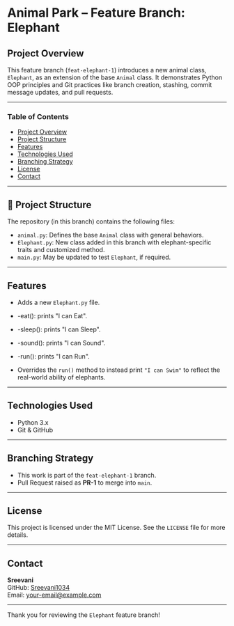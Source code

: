 #  Animal Park – Feature Branch: Elephant

##  Project Overview

This feature branch (`feat-elephant-1`) introduces a new animal class, `Elephant`, as an extension of the base `Animal` class. It demonstrates Python OOP principles and Git practices like branch creation, stashing, commit message updates, and pull requests.

---

###  Table of Contents

- [ Project Overview](#-project-overview)
- [ Project Structure](#-project-structure)
- [ Features](#-features)
- [ Technologies Used](#-technologies-used)
- [ Branching Strategy](#-branching-strategy)
- [ License](#-license)
- [ Contact](#-contact)

---

## 📁 Project Structure

The repository (in this branch) contains the following files:

- `animal.py`: Defines the base `Animal` class with general behaviors.
- `Elephant.py`: New class added in this branch with elephant-specific traits and customized method.
- `main.py`: May be updated to test `Elephant`, if required.

---

##  Features

- Adds a new `Elephant.py` file.
- -eat(): prints "I can Eat".
- -sleep(): prints "I can Sleep".
- -sound(): prints "I can Sound".
- -run(): prints "I can Run".

- Overrides the `run()` method to instead print `"I can Swim"` to reflect the real-world ability of elephants.

---

##  Technologies Used

- Python 3.x
- Git & GitHub

---

##  Branching Strategy

- This work is part of the `feat-elephant-1` branch.
- Pull Request raised as **PR-1** to merge into `main`.

---

##  License

This project is licensed under the MIT License. See the `LICENSE` file for more details.

---

##  Contact

**Sreevani**  
GitHub: [Sreevani1034](https://github.com/Sreevani1034)  
Email: your-email@example.com

---

Thank you for reviewing the `Elephant` feature branch!
